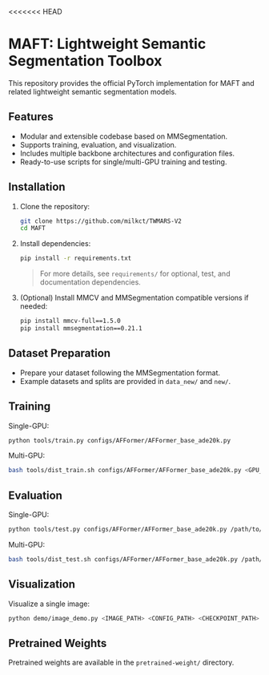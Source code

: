 <<<<<<< HEAD
# MAFT: Lightweight Semantic Segmentation Toolbox

This repository provides the official PyTorch implementation for MAFT and related lightweight semantic segmentation models.

## Features

- Modular and extensible codebase based on MMSegmentation.
- Supports training, evaluation, and visualization.
- Includes multiple backbone architectures and configuration files.
- Ready-to-use scripts for single/multi-GPU training and testing.

## Installation

1. Clone the repository:
   ```bash
   git clone https://github.com/milkct/TWMARS-V2
   cd MAFT
   ```

2. Install dependencies:
   ```bash
   pip install -r requirements.txt
   ```

   > For more details, see `requirements/` for optional, test, and documentation dependencies.

3. (Optional) Install MMCV and MMSegmentation compatible versions if needed:
   ```bash
   pip install mmcv-full==1.5.0
   pip install mmsegmentation==0.21.1
   ```

## Dataset Preparation

- Prepare your dataset following the MMSegmentation format.
- Example datasets and splits are provided in `data_new/` and `new/`.

## Training

Single-GPU:
```bash
python tools/train.py configs/AFFormer/AFFormer_base_ade20k.py
```

Multi-GPU:
```bash
bash tools/dist_train.sh configs/AFFormer/AFFormer_base_ade20k.py <GPU_NUM>
```

## Evaluation

Single-GPU:
```bash
python tools/test.py configs/AFFormer/AFFormer_base_ade20k.py /path/to/checkpoint.pth
```

Multi-GPU:
```bash
bash tools/dist_test.sh configs/AFFormer/AFFormer_base_ade20k.py /path/to/checkpoint.pth <GPU_NUM>
```

## Visualization

Visualize a single image:
```bash
python demo/image_demo.py <IMAGE_PATH> <CONFIG_PATH> <CHECKPOINT_PATH> --device cuda:0
```

## Pretrained Weights

Pretrained weights are available in the `pretrained-weight/` directory.